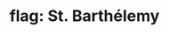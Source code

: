 ---
layout: smileys&emotion
title: "flag: St. Barthélemy"
emoji: flag_st_barthelemy
permalink: 🇧🇱.html
image: assets/img/3moji/flag_st_barthelemy.png
---